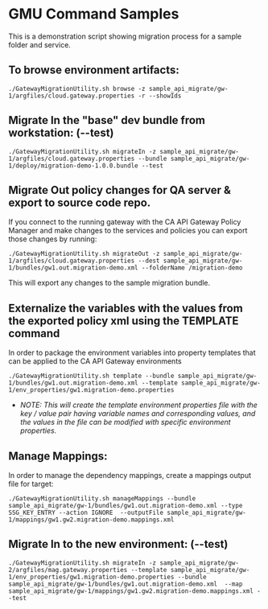 # GMU Command Samples 
This is a demonstration script showing migration process for a sample folder and service.

## To browse environment artifacts:

`./GatewayMigrationUtility.sh browse -z sample_api_migrate/gw-1/argfiles/cloud.gateway.properties -r --showIds`

## Migrate In the "base" dev bundle from workstation: (--test)

`./GatewayMigrationUtility.sh migrateIn -z sample_api_migrate/gw-1/argfiles/cloud.gateway.properties --bundle sample_api_migrate/gw-1/deploy/migration-demo-1.0.0.bundle --test`

## Migrate Out policy changes for QA server & export to source code repo.
If you connect to the running gateway with the CA API Gateway Policy Manager and make changes to the services and policies you can export those changes by running:

`./GatewayMigrationUtility.sh migrateOut -z sample_api_migrate/gw-1/argfiles/cloud.gateway.properties --dest sample_api_migrate/gw-1/bundles/gw1.out.migration-demo.xml --folderName /migration-demo`

This will export any changes to the sample migration bundle. 

## Externalize the variables with the values from the exported policy xml using the TEMPLATE command
In order to package the environment variables into property templates that can be applied to the CA API Gateway environments

`./GatewayMigrationUtility.sh template --bundle sample_api_migrate/gw-1/bundles/gw1.out.migration-demo.xml --template sample_api_migrate/gw-1/env_properties/gw1.migration-demo.properties`
   - *NOTE: This will create the template environment properties file with the key / value pair having variable names and corresponding values, and the values in the file can be modified with specific environment properties.*

## Manage Mappings:
In order to manage the dependency mappings, create a mappings output file for target:

`./GatewayMigrationUtility.sh manageMappings --bundle sample_api_migrate/gw-1/bundles/gw1.out.migration-demo.xml --type SSG_KEY_ENTRY --action IGNORE  --outputFile sample_api_migrate/gw-1/mappings/gw1.gw2.migration-demo.mappings.xml`


## Migrate In to the new environment: (--test)

`./GatewayMigrationUtility.sh migrateIn -z sample_api_migrate/gw-2/argfiles/mag.gateway.properties --template sample_api_migrate/gw-1/env_properties/gw1.migration-demo.properties --bundle sample_api_migrate/gw-1/bundles/gw1.out.migration-demo.xml  --map sample_api_migrate/gw-1/mappings/gw1.gw2.migration-demo.mappings.xml --test`

